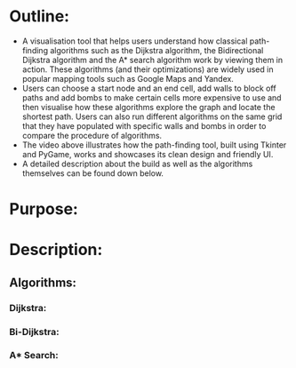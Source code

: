 # Outline:
- A visualisation tool that helps users understand how classical path-finding algorithms such as the Dijkstra algorithm, the Bidirectional Dijkstra algorithm and the A* search algorithm work by viewing them in action. These algorithms (and their optimizations) are widely used in popular mapping tools such as Google Maps and Yandex.
- Users can choose a start node and an end cell, add walls to block off paths and add bombs to make certain cells more expensive to use and then visualise how these algorithms explore the graph and locate the shortest path. Users can also run different algorithms on the same grid that they have populated with specific walls and bombs in order to compare the procedure of algorithms.
- The video above illustrates how the path-finding tool, built using Tkinter and PyGame, works and showcases its clean design and friendly UI.
- A detailed description about the build as well as the algorithms themselves can be found down below.

# Purpose:


# Description:

## Algorithms:

### Dijkstra:

### Bi-Dijkstra:

### A* Search: